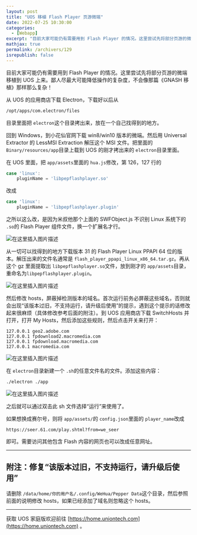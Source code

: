 ```yaml
---
layout: post
title: "UOS 移植 Flash Player 页游微端"
date: 2022-07-25 10:30:00
categories: 
  - [Webapp]
excerpt: "目前大家可能仍有需要用到 Flash Player 的情况。这里尝试先将部分页游的微端移植到 UOS 上来。鄙人尽最大可能降低操作的复杂度，不会像那篇《GNASH 移植》那样那么复杂！"
mathjax: true
permalink: /archivers/129
isrepublish: false
---
```


目前大家可能仍有需要用到 Flash Player 的情况。这里尝试先将部分页游的微端移植到 UOS 上来。鄙人尽最大可能降低操作的复杂度，不会像那篇《GNASH 移植》那样那么复杂！

从 UOS 的应用商店下载 Electron，下载好以后从

```bash
/opt/apps/com.electron/files
```

目录里面把 ```electron```这个目录拷出来，放在一个自己找得到的地方。

回到 Windows，到小花仙官网下载 win8/win10 版本的微端。然后用 Universal Extractor 的 LessMSI Extraction 解压这个 MSI 文件。把里面的 ```Binary/resources/app```目录上载到 UOS 的刚才拷出来的 ```electron```目录里面。

在 UOS 里面，把 ```app/assets```里面的 ```hua.js```修改，第 126，127 行的

```js
case 'linux':
	pluginName = 'libpepflashplayer.so'
```

改成

```js
case 'linux':
	pluginName = 'libpepflashplayer.plugin'
```

之所以这么改，是因为米叔他那个上面的 SWFObject.js 不识别 Linux 系统下的 ```.so```的 Flash Player 组件文件，换一个扩展名才行。

![在这里插入图片描述](https://img-blog.csdnimg.cn/d09152098787499dad9f5ed1856a1862.png#pic_center)


从一切可以找得到的地方下载版本 31 的 Flash Player Linux PPAPI 64 位的版本。解压出来的文件名通常是 ```flash_player_ppapi_linux_x86_64.tar.gz```。再从这个 gz 里面提取出 ```libpepflashplayer.so```文件，放到刚才的 ```app/assets```目录，重命名为```libpepflashplayer.plugin```。

![在这里插入图片描述](https://img-blog.csdnimg.cn/c9ad9e776c3146bda859e1467c8c05aa.png#pic_center)


然后修改 hosts，屏蔽掉检测版本的域名。首次运行前务必屏蔽这些域名，否则就会出现“该版本过旧，不支持运行，请升级后使用”的提示，遇到这个提示的话修改起来很麻烦（具体修改参考后面的附注）。到 UOS 应用商店下载 SwitchHosts 并打开，打开 My Hosts，然后添加这些规则，然后点击开关来打开：

```
127.0.0.1 geo2.adobe.com
127.0.0.1 fpdownload2.macromedia.com
127.0.0.1 fpdownload.macromedia.com
127.0.0.1 macromedia.com
```

![在这里插入图片描述](https://img-blog.csdnimg.cn/1ef904d0dc2b4397860b61a469f46dc2.png#pic_center)


在 ```electron```目录新建一个 ```.sh```的任意文件名的文件。添加这些内容：

```bash
./electron ./app
```

![在这里插入图片描述](https://img-blog.csdnimg.cn/28e491801397442d8dc67b9277ad0bec.png#pic_center)

之后就可以通过双击此 sh 文件选择“运行”来使用了。

如果想换成赛尔号，则将 ```app/assets/```的 ```config.json```里面的 ```player_name```改成

```
https://seer.61.com/play.shtml?from=we_seer
```

即可。需要访问其他包含 Flash 内容的网页也可以改成任意网址。

---

## 附注：修复“该版本过旧，不支持运行，请升级后使用”

请删除 ```/data/home/你的用户名/.config/WeHua/Pepper Data```这个目录，然后参照前面的说明修改 hosts，如果已经添加了域名则忽略这个 hosts。

---

获取 UOS 家庭版欢迎前往 [https://home.uniontech.com](https://home.uniontech.com) 。
